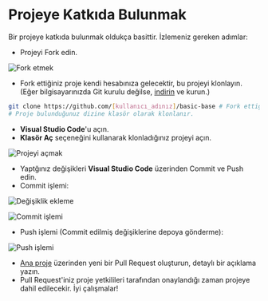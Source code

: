 # Projeye Katkıda Bulunmak
Bir projeye katkıda bulunmak oldukça basittir. İzlemeniz gereken adımlar:

- Projeyi Fork edin.

![Fork etmek](https://cdn.discordapp.com/attachments/1103629924549541930/1269609540920410132/fork.png?ex=66b0af86&is=66af5e06&hm=17b44e10486ee12b631d35fa77346e382f903316af5ae7a93095f3da320b0093& "Fork Etme")

- Fork ettiğiniz proje kendi hesabınıza gelecektir, bu projeyi klonlayın. (Eğer bilgisayarınızda Git kurulu değilse, [indirin](https://git-scm.com/download/win) ve kurun.)

```bash
git clone https://github.com/[kullanıcı_adınız]/basic-base # Fork ettiğiniz projenin URL'si
# Proje bulunduğunuz dizine klasör olarak klonlanır.
```

- **Visual Studio Code**'u açın.
- **Klasör Aç** seçeneğini kullanarak klonladığınız projeyi açın.

![Projeyi açmak](https://cdn.discordapp.com/attachments/1103629924549541930/1269612956908261386/proje.png?ex=66b0b2b5&is=66af6135&hm=81cfdfb5765bcf5c7e88d92e2a01c0d1f4e8be5b03cbaefdb2c708f07aece27a& "Projeyi açma")

- Yaptğınız değişikleri **Visual Studio Code** üzerinden Commit ve Push edin.
- Commit işlemi:

![Değişiklik ekleme](https://cdn.discordapp.com/attachments/1103629924549541930/1269616142641664010/commit.png?ex=66b0b5ac&is=66af642c&hm=1dd3f37de3fb49bb3fa599eab5ead21967f3967b68b19b1e798e62fe36bb4074&)

![Commit işlemi](https://cdn.discordapp.com/attachments/1103629924549541930/1269616729986699354/commit2.png?ex=66b0b638&is=66af64b8&hm=4d818f1bb1fddda320abb24137c8977c3cfd65cb7694a552d638cdf8f19a009e&)

- Push işlemi (Commit edilmiş değişiklerine depoya gönderme):

![Push işlemi](https://cdn.discordapp.com/attachments/1103629924549541930/1269618661610623086/push.png?ex=66b0b805&is=66af6685&hm=de49ac4a8d9ef27c055187ea66fc37497eb54e8bce0a276927afdcd848d370b8&)

- [Ana proje](https://github.com/meto1558/basic-base) üzerinden yeni bir Pull Request oluşturun, detaylı bir açıklama yazın.
- Pull Request'iniz proje yetkilileri tarafından onaylandığı zaman projeye dahil edilecekir. İyi çalışmalar!

